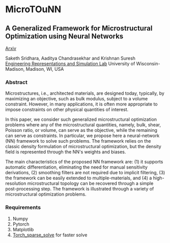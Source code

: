# MicroTOuNN
## A Generalized Framework for Microstructural Optimization using Neural Networks
[Arxiv](https://arxiv.org/abs/2207.06512)

Saketh Sridhara, Aaditya Chandrasekhar and Krishnan Suresh \
[Engineering Representations and Simulation Lab](https://ersl.wisc.edu)
University of Wisconsin-Madison, Madison, WI, USA

### Abstract

Microstructures, i.e., architected materials, are designed today, typically, by maximizing an objective, such as bulk modulus, subject to a volume constraint. However, in many applications, it is often more appropriate to impose constraints on other physical quantities of interest.

In this paper, we consider such generalized microstructural optimization problems where any of the microstructural quantities, namely, bulk, shear, Poisson ratio, or volume, can serve as the objective, while the remaining can serve as constraints. In particular, we propose here a neural-network (NN)  framework to solve such problems. The framework relies on the classic density formulation of microstructural optimization, but the density field is represented through the NN's weights and biases.

The main characteristics of the proposed NN framework are: (1) it supports automatic differentiation, eliminating the need for manual sensitivity derivations, (2) smoothing filters  are not required due to implicit filtering, (3) the framework can be easily extended to multiple-materials, and (4) a high-resolution microstructural topology can be recovered through a simple post-processing step. The framework is illustrated through a variety of microstructural optimization problems.

### Requirements

1.  Numpy
2.  Pytorch
3.  Matplotlib
4.  [Torch_sparse_solve](https://github.com/flaport/torch_sparse_solve) for faster solve 
